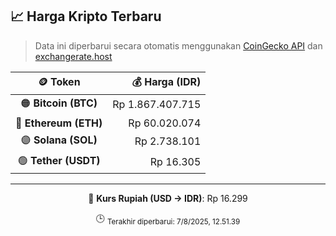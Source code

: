 

<!-- HARGA_KRIPTO -->
## 📈 Harga Kripto Terbaru

> Data ini diperbarui secara otomatis menggunakan [CoinGecko API](https://www.coingecko.com/) dan [exchangerate.host](https://exchangerate.host/)

<div align="center">

| 🪙 Token | 💰 Harga (IDR) |
|:------:|---------------:|
| 🟠 **Bitcoin (BTC)**   | Rp 1.867.407.715 |
| 🔵 **Ethereum (ETH)**  | Rp 60.020.074 |
| 🟣 **Solana (SOL)**    | Rp 2.738.101 |
| 🟢 **Tether (USDT)**   | Rp 16.305 |

---

💱 **Kurs Rupiah (USD → IDR)**: Rp 16.299

🕒 <sub>Terakhir diperbarui: 7/8/2025, 12.51.39</sub>

</div>
<!-- /HARGA_KRIPTO -->